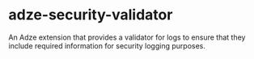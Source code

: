 # adze-security-validator
An Adze extension that provides a validator for logs to ensure that they include required information for security logging purposes.
